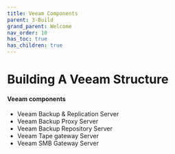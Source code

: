 ```yaml
---
title: Veeam Components
parent: 3-Build
grand_parent: Welcome
nav_order: 10
has_toc: true
has_children: true
---
```


# Building A Veeam Structure

#### Veeam components
* Veeam Backup & Replication Server
* Veeam Backup Proxy Server
* Veeam Backup Repository Server
* Veeam Tape gateway Server
* Veeam SMB Gateway Server
